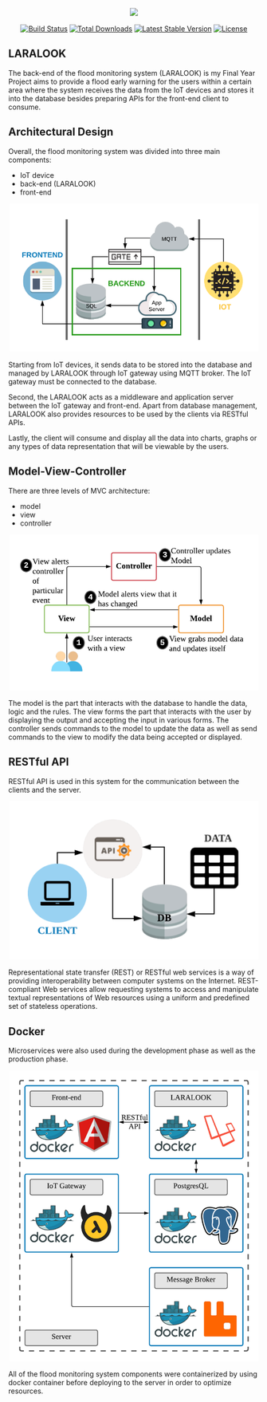 <p align="center"><a href="https://laravel.com" target="_blank"><img src="https://raw.githubusercontent.com/laravel/art/master/logo-lockup/5%20SVG/2%20CMYK/1%20Full%20Color/laravel-logolockup-cmyk-red.svg" width="400"></a></p>

<p align="center">
<a href="https://travis-ci.org/laravel/framework"><img src="https://travis-ci.org/laravel/framework.svg" alt="Build Status"></a>
<a href="https://packagist.org/packages/laravel/framework"><img src="https://img.shields.io/packagist/dt/laravel/framework" alt="Total Downloads"></a>
<a href="https://packagist.org/packages/laravel/framework"><img src="https://img.shields.io/packagist/v/laravel/framework" alt="Latest Stable Version"></a>
<a href="https://packagist.org/packages/laravel/framework"><img src="https://img.shields.io/packagist/l/laravel/framework" alt="License"></a>
</p>

## LARALOOK

The back-end of the flood monitoring system (LARALOOK) is my Final Year Project aims to provide a flood early warning for the users within a certain area where the system receives the data from the IoT devices and stores it into the database besides preparing APIs for the front-end client to consume. 

## Architectural Design

Overall, the flood monitoring system was divided into three main components:
- IoT device 
- back-end (LARALOOK)
- front-end

<p align="center"><a href="https://laravel.com" target="_blank"><img src="README-img/archidesign.png" width="500"></a></p>

Starting from IoT devices, it sends data to be stored into the database and managed by LARALOOK through IoT gateway using MQTT broker. The IoT gateway must be connected to the database. 

Second, the LARALOOK acts as a middleware and application server between the IoT gateway and front-end. Apart from database management, LARALOOK also provides resources to be used by the clients via RESTful APIs. 

Lastly, the client will consume and display all the data into charts, graphs or any types of data representation that will be viewable by the users.

## Model-View-Controller 

There are three levels of MVC architecture: 
- model
- view
- controller

<p align="center"><a href="https://laravel.com" target="_blank"><img src="README-img/mvc.png" width="500"></a></p>

The model is the part that interacts with the database to handle the data, logic and the rules. The view forms the part that interacts with the user by displaying the output and accepting the input in various forms. The controller sends commands to the model to update the data as well as send commands to the view to modify the data being accepted or displayed.

## RESTful API

RESTful API is used in this system for the communication between the clients and the server.

<p align="center"><a href="https://laravel.com" target="_blank"><img src="README-img/api.png" width="500"></a></p>

Representational state transfer (REST) or RESTful web services is a way of providing interoperability between computer systems on the Internet. REST-compliant Web services allow requesting systems to access and manipulate textual representations of Web resources using a uniform and predefined set of stateless operations.

## Docker

Microservices were also used during the development phase as well as the production phase.

<p align="center"><a href="https://laravel.com" target="_blank"><img src="README-img/docker.png" width="500"></a></p>

All of the flood monitoring system components were containerized by using docker container before deploying to the server in order to optimize resources.

